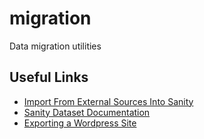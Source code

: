 # migration
Data migration utilities

## Useful Links

- [Import From External Sources Into Sanity](https://www.sanity.io/guides/guide-importing-data-from-external-sources)
- [Sanity Dataset Documentation](https://www.sanity.io/docs/datasets)
- [Exporting a Wordpress Site](https://www.clook.net/blog/a-complete-guide-to-exporting-and-importing-your-wordpress-website/)
